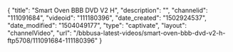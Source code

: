 {
    "title": "Smart Oven BBB DVD V2 H",
    "description": "",
    "channelid": "111091684",
    "videoid": "111180396",
    "date_created": "1502924537",
    "date_modified": "1504049177",
    "type": "captivate",
    "layout": "channelVideo",
    "url": "\/bbbusa-latest-videos\/smart-oven-bbb-dvd-v2-h-ftp5708\/111091684-111180396"
}